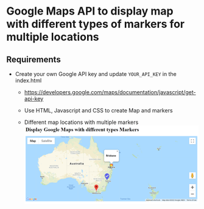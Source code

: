 # Google Maps API to display map with different types of markers for multiple locations

## Requirements
- Create your own Google API key and update `YOUR_API_KEY` in the index.html
    - https://developers.google.com/maps/documentation/javascript/get-api-key

    - Use HTML, Javascript and CSS to create Map and markers

    - Different map locations with multiple markers
    ![alt Screenshot](https://github.com/manjeetk/google-api-maps-markers/blob/main/images/GoogleMapsAPIMarkers.png)
